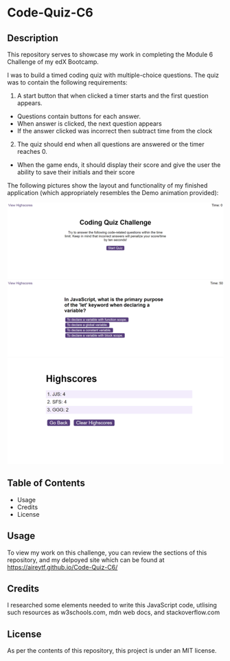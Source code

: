 # Code-Quiz-C6

## Description

This repository serves to showcase my work in completing the Module 6 Challenge of my edX Bootcamp.

I was to build a timed coding quiz with multiple-choice questions. The quiz was to contain the following requirements:

1) A start button that when clicked a timer starts and the first question appears.
- Questions contain buttons for each answer.
- When answer is clicked, the next question appears
- If the answer clicked was incorrect then subtract time from the clock

2) The quiz should end when all questions are answered or the timer reaches 0.
- When the game ends, it should display their score and give the user the ability to save their initials and their score

The following pictures show the layout and functionality of my finished application (which appropriately resembles the Demo animation provided): 

![Pic1](/Images/Screenshot1.png)
![Pic2](/Images/Screenshot2.png)
![Pic3](/Images/Screenshot3.png)
## Table of Contents 

- Usage
- Credits
- License

## Usage

To view my work on this challenge, you can review the sections of this repository, and my delpoyed site which can be found at https://aireytf.github.io/Code-Quiz-C6/ 

## Credits

I researched some elements needed to write this JavaScript code, utlising such resources as w3schools.com, mdn web docs, and stackoverflow.com

## License

As per the contents of this repository, this project is under an MIT license.
